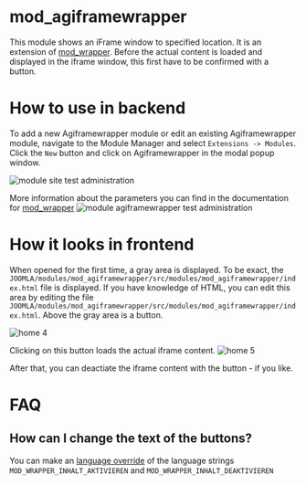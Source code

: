 # mod_agiframewrapper
This module shows an iFrame window to specified location. 
It is an extension of [mod_wrapper](https://docs.joomla.org/Help39:Extensions_Module_Manager_Wrapper).
Before the actual content is loaded and displayed in the iframe window, this first 
have to be confirmed with a button.

# How to use in backend
To add a new Agiframewrapper module or edit an existing Agiframewrapper module, 
navigate to the Module Manager and select `Extensions -> Modules`. 
Click the `New` button and click on Agiframewrapper in the modal popup window.

![module site test administration](https://user-images.githubusercontent.com/9974686/49697139-074d6d80-fbb4-11e8-924e-246f07778229.png)

More information about the parameters you can find in the documentation for
[mod_wrapper](https://docs.joomla.org/Help39:Extensions_Module_Manager_Wrapper)
![module agiframewrapper test administration](https://user-images.githubusercontent.com/9974686/49697138-06b4d700-fbb4-11e8-88a5-7598f61fcac6.png)

# How it looks in frontend

When opened for the first time, a gray area is displayed. 
To be exact, the `JOOMLA/modules/mod_agiframewrapper/src/modules/mod_agiframewrapper/index.html` file is displayed. 
If you have knowledge of HTML, you can edit this area by editing 
the file `JOOMLA/modules/mod_agiframewrapper/src/modules/mod_agiframewrapper/index.html`. 
Above the gray area is a button.

![home 4](https://user-images.githubusercontent.com/9974686/49697297-b8a0d300-fbb5-11e8-9cab-a70d31ffc958.png)

Clicking on this button loads the actual iframe content. 
![home 5](https://user-images.githubusercontent.com/9974686/49697296-b8a0d300-fbb5-11e8-88c3-4a45feaae490.png)

After that, you can deactiate the iframe content with the button - if you like.

# FAQ
## How can I change the text of the buttons?
You can make an [language override](https://docs.joomla.org/J3.x:Language_Overrides_in_Joomla) of the language strings  
`MOD_WRAPPER_INHALT_AKTIVIEREN` and `MOD_WRAPPER_INHALT_DEAKTIVIEREN`
